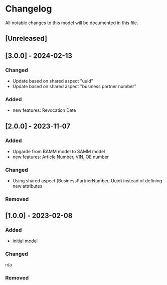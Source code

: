# Changelog
All notable changes to this model will be documented in this file.

## [Unreleased]

## [3.0.0] - 2024-02-13

### Changed
- Update based on shared aspect "uuid"
- Update based on shared aspect "business partner number"

### Added
- new features: Revocation Date

## [2.0.0] - 2023-11-07
### Added
- Upgarde from BAMM model to SAMM model
- new features: Article Number, VIN, OE number

### Changed
- Using shared aspect (BusinessPartnerNumber, Uuid) instead of defining new attributes

### Removed

## [1.0.0] - 2023-02-08
### Added
- initial model

### Changed
n/a

### Removed
